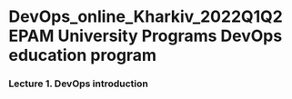 # DevOps_online_Kharkiv_2022Q1Q2 EPAM University Programs DevOps education program
### Lecture 1. DevOps introduction
